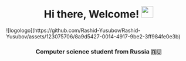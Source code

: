 <h1 align="center">Hi there, Welcome!</a> 
<img src="https://github.com/blackcater/blackcater/raw/main/images/Hi.gif" height="32"/></h1>
![logologo](https://github.com/Rashid-Yusubov/Rashid-Yusubov/assets/123075706/8a9d5427-0014-4917-9be2-3ff984fe0e3b)
<h3 align="center">Computer science student from Russia 🇷🇺</h3>

